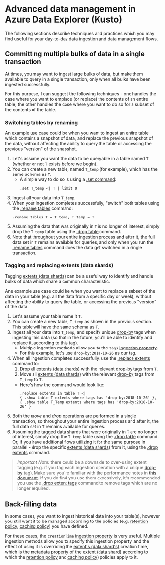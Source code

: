 # Advanced data management in Azure Data Explorer (Kusto)

The following sections describe techniques and practices which you may find useful for your day-to-day data ingestion and data management flows.

## Committing multiple bulks of data in a single transaction

At times, you may want to ingest large bulks of data, but make them available to query in a single transaction, only when all bulks have been ingested successfully.

For this purpose, I can suggest the following techniques - one handles the case where you want to emplace (or replace) the contents of an entire table; the other handles the case where you want to do so for a subset of the contents of the table.

### Switching tables by renaming

An example use case could be when you want to ingest an entire table which contains a snapshot of data, and replace the previous snapshot of the data, without affecting the ability to query the table or accessing the previous "version" of the snapshot.

1. Let's assume you want the data to be queryable in a table named `T` (whether or not `T` exists before we begin).
2. You can create a new table, named `T_temp` (for example), which has the same schema as `T`.
    - A simple way to do so is using a [.set command](https://docs.microsoft.com/en-us/azure/kusto/management/data-ingestion/#set-append-set-or-append-set-or-replace):
        ```
        .set T_temp <| T | limit 0
        ```
3. Ingest all your data into `T_temp`.
4. When your ingestion completes successfully, "switch" both tables using the [.rename tables](https://docs.microsoft.com/en-us/azure/kusto/management/tables#rename-tables) command:
    ```
    .rename tables T = T_temp, T_temp = T
    ``` 
5. Assuming the data that was originally in `T` is no longer of interest, simply drop the `T_temp` table using the [.drop table](https://docs.microsoft.com/en-us/azure/kusto/management/tables#drop-table) command.
6. Note that throughout your entire ingestion process and after it, the full data set in `T` remains available for queries, and only when you run the [.rename tables](https://docs.microsoft.com/en-us/azure/kusto/management/tables#rename-tables) command does the data get switched in a single transaction.

### Tagging and replacing extents (data shards)

Tagging [extents (data shards)](https://docs.microsoft.com/en-us/azure/kusto/management/extents-overview) can be a useful way to identify and handle bulks of data which share a common characteristic.

Ane example use case could be when you want to replace a subset of the data in your table (e.g. all the data from a specific day or week), without affecting the ability to query the table, or accessing the previous "version" of the data. 

1. Let's assume your table name it `T`.
2. You can create a new table, `T_temp` as shown in the previous section. This table will have the same schema as `T`.
3. Ingest all your data into `T_temp`, and specify unique [drop-by](https://docs.microsoft.com/en-us/azure/kusto/management/extents-overview#drop-by-extent-tags) tags when ingesting this data (so that in the future, you'll be able to identify and replace it, according to this tag).
    - Multiple ingestion methods allow you to the `tags` [ingestion property](https://docs.microsoft.com/en-us/azure/kusto/management/data-ingestion/#ingestion-properties).
    - For this example, let's use `drop-by:2018-10-26` as our tag.
4. When all ingestion completes successfully, use the [.replace extents](https://docs.microsoft.com/en-us/azure/kusto/management/extents-commands#replace-extents) command to:
    1. Drop all [extents (data shards)](https://docs.microsoft.com/en-us/azure/kusto/management/extents-overview) with the relevant [drop-by](https://docs.microsoft.com/en-us/azure/kusto/management/extents-overview#drop-by-extent-tags) tags from `T`.
    2. Move all [extents (data shards)](https://docs.microsoft.com/en-us/azure/kusto/management/extents-overview) with the relevant [drop-by](https://docs.microsoft.com/en-us/azure/kusto/management/extents-overview#drop-by-extent-tags) tags from `T_temp` to `T`.
    - Here's how the command would look like:
        ```
        .replace extents in table T <| 
        { .show table T extents where tags has 'drop-by:2018-10-26' },
        { .show table T_Temp extents where tags has 'drop-by:2018-10-26' }
        ```
5. Both the *move* and *drop* operations are performed in a single transaction, so throughout your entire ingestion process and after it, the full data set in `T` remains available for queries.
6. Assuming the tagged data shards that were originally in `T` are no longer of interest, simply drop the `T_temp` table using the [.drop table](https://docs.microsoft.com/en-us/azure/kusto/management/tables#drop-table) command. Or, if you have additional flows utilizing it for the same purpose in parallel - drop the specific [extents (data shards)](https://docs.microsoft.com/en-us/azure/kusto/management/extents-overview) from it, using the [.drop extents](https://docs.microsoft.com/en-us/azure/kusto/management/extents-commands#drop-extents) command.


> *Important Note:* there could be a downside to over-using extent tagging (e.g. if you tag each ingestion operation with a unique [drop-by](https://docs.microsoft.com/en-us/azure/kusto/management/extents-overview#drop-by-extent-tags) tag). Make sure you're familiar with the performance notes in [this document](https://docs.microsoft.com/en-us/azure/kusto/management/extents-overview#extent-tagging). If you do find you use them excessively, it's recommended you use the [.drop extent tags](https://docs.microsoft.com/en-us/azure/kusto/management/extents-commands#drop-extent-tags) command to remove tags which are no longer required.

## Back-filling data

In some cases, you want to ingest historical data into your table(s), however you still want it to be managed according to the policies (e.g. [retention policy](https://docs.microsoft.com/en-us/azure/kusto/concepts/retentionpolicy), [caching policy](https://docs.microsoft.com/en-us/azure/kusto/concepts/cachepolicy)) you have defined.

For these cases, the `creationTime` [ingestion property](https://docs.microsoft.com/en-us/azure/kusto/management/data-ingestion/#ingestion-properties) is very useful. Multiple ingestion methods allow you to specify this ingestion property, and the effect of using it is overriding the [extent's (data shard's)](https://docs.microsoft.com/en-us/azure/kusto/management/extents-overview) creation time, which is the metadata property of the [extent (data shard)](https://docs.microsoft.com/en-us/azure/kusto/management/extents-overview) according to which the [retention policy](https://docs.microsoft.com/en-us/azure/kusto/concepts/retentionpolicy) and [caching policy](https://docs.microsoft.com/en-us/azure/kusto/concepts/cachepolicy)) policies apply to it. 